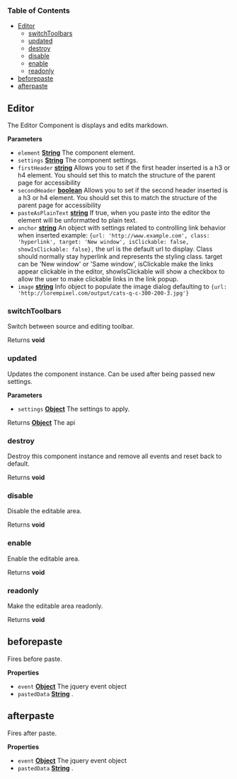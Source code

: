 <!-- Generated by documentation.js. Update this documentation by updating the source code. -->

### Table of Contents

-   [Editor](#editor)
    -   [switchToolbars](#switchtoolbars)
    -   [updated](#updated)
    -   [destroy](#destroy)
    -   [disable](#disable)
    -   [enable](#enable)
    -   [readonly](#readonly)
-   [beforepaste](#beforepaste)
-   [afterpaste](#afterpaste)

## Editor

The Editor Component is displays and edits markdown.

**Parameters**

-   `element` **[String](https://developer.mozilla.org/docs/Web/JavaScript/Reference/Global_Objects/String)** The component element.
-   `settings` **[String](https://developer.mozilla.org/docs/Web/JavaScript/Reference/Global_Objects/String)** The component settings.
-   `firstHeader` **[string](https://developer.mozilla.org/docs/Web/JavaScript/Reference/Global_Objects/String)** Allows you to set if the first header inserted is
    a h3 or h4 element. You should set this to match the structure of the parent page for accessibility
-   `secondHeader` **[boolean](https://developer.mozilla.org/docs/Web/JavaScript/Reference/Global_Objects/Boolean)** Allows you to set if the second header inserted
    is a h3 or h4 element. You should set this to match the structure of the parent
    page for accessibility
-   `pasteAsPlainText` **[string](https://developer.mozilla.org/docs/Web/JavaScript/Reference/Global_Objects/String)** If true, when you paste into the editor
    the element will be unformatted to plain text.
-   `anchor` **[string](https://developer.mozilla.org/docs/Web/JavaScript/Reference/Global_Objects/String)** An object with settings related to controlling link behavior when inserted example: `{url: 'http://www.example.com', class: 'hyperlink', target: 'New window', isClickable: false, showIsClickable: false},`
    the url is the default url to display. Class should normally stay hyperlink
    and represents the styling class. target can be 'New window' or 'Same window',
    isClickable make the links appear clickable in the editor, showIsClickable will
    show a checkbox to allow the user to make clickable links in the link popup.
-   `image` **[string](https://developer.mozilla.org/docs/Web/JavaScript/Reference/Global_Objects/String)** Info object to populate the image dialog defaulting to `{url: 'http://lorempixel.com/output/cats-q-c-300-200-3.jpg'}`

### switchToolbars

Switch between source and editing toolbar.

Returns **void** 

### updated

Updates the component instance.  Can be used after being passed new settings.

**Parameters**

-   `settings` **[Object](https://developer.mozilla.org/docs/Web/JavaScript/Reference/Global_Objects/Object)** The settings to apply.

Returns **[Object](https://developer.mozilla.org/docs/Web/JavaScript/Reference/Global_Objects/Object)** The api

### destroy

Destroy this component instance and remove all events and reset back to default.

Returns **void** 

### disable

Disable the editable area.

Returns **void** 

### enable

Enable the editable area.

Returns **void** 

### readonly

Make the editable area readonly.

Returns **void** 

## beforepaste

Fires before paste.

**Properties**

-   `event` **[Object](https://developer.mozilla.org/docs/Web/JavaScript/Reference/Global_Objects/Object)** The jquery event object
-   `pastedData` **[String](https://developer.mozilla.org/docs/Web/JavaScript/Reference/Global_Objects/String)** .

## afterpaste

Fires after paste.

**Properties**

-   `event` **[Object](https://developer.mozilla.org/docs/Web/JavaScript/Reference/Global_Objects/Object)** The jquery event object
-   `pastedData` **[String](https://developer.mozilla.org/docs/Web/JavaScript/Reference/Global_Objects/String)** .
